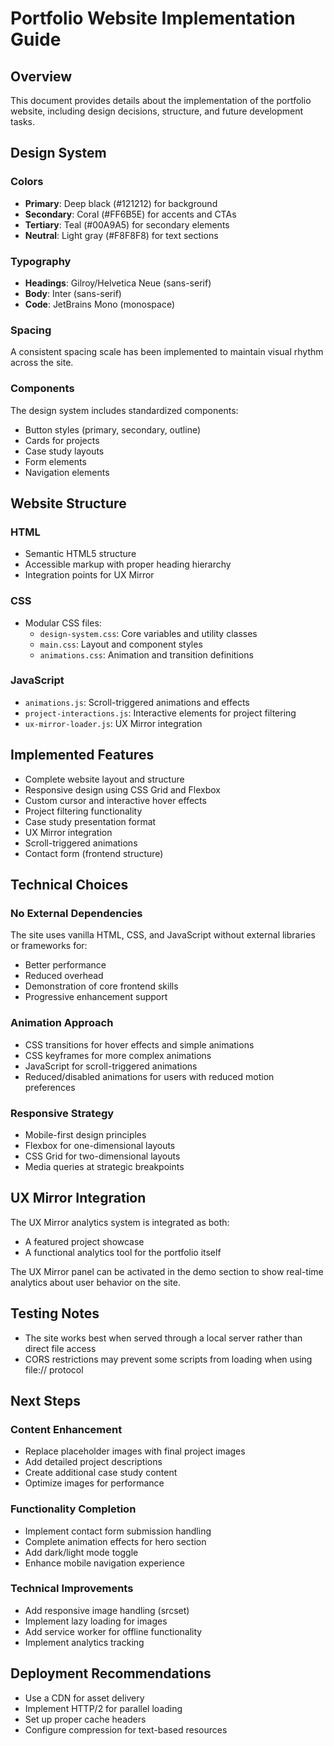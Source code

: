 # Portfolio Website Implementation Guide

## Overview
This document provides details about the implementation of the portfolio website, including design decisions, structure, and future development tasks.

## Design System

### Colors
- **Primary**: Deep black (#121212) for background
- **Secondary**: Coral (#FF6B5E) for accents and CTAs
- **Tertiary**: Teal (#00A9A5) for secondary elements
- **Neutral**: Light gray (#F8F8F8) for text sections

### Typography
- **Headings**: Gilroy/Helvetica Neue (sans-serif)
- **Body**: Inter (sans-serif)
- **Code**: JetBrains Mono (monospace)

### Spacing
A consistent spacing scale has been implemented to maintain visual rhythm across the site.

### Components
The design system includes standardized components:
- Button styles (primary, secondary, outline)
- Cards for projects
- Case study layouts
- Form elements
- Navigation elements

## Website Structure

### HTML
- Semantic HTML5 structure
- Accessible markup with proper heading hierarchy
- Integration points for UX Mirror

### CSS
- Modular CSS files:
  - `design-system.css`: Core variables and utility classes
  - `main.css`: Layout and component styles
  - `animations.css`: Animation and transition definitions

### JavaScript
- `animations.js`: Scroll-triggered animations and effects
- `project-interactions.js`: Interactive elements for project filtering
- `ux-mirror-loader.js`: UX Mirror integration

## Implemented Features
- Complete website layout and structure
- Responsive design using CSS Grid and Flexbox
- Custom cursor and interactive hover effects
- Project filtering functionality
- Case study presentation format
- UX Mirror integration
- Scroll-triggered animations
- Contact form (frontend structure)

## Technical Choices

### No External Dependencies
The site uses vanilla HTML, CSS, and JavaScript without external libraries or frameworks for:
- Better performance
- Reduced overhead
- Demonstration of core frontend skills
- Progressive enhancement support

### Animation Approach
- CSS transitions for hover effects and simple animations
- CSS keyframes for more complex animations
- JavaScript for scroll-triggered animations
- Reduced/disabled animations for users with reduced motion preferences

### Responsive Strategy
- Mobile-first design principles
- Flexbox for one-dimensional layouts
- CSS Grid for two-dimensional layouts
- Media queries at strategic breakpoints

## UX Mirror Integration
The UX Mirror analytics system is integrated as both:
- A featured project showcase
- A functional analytics tool for the portfolio itself

The UX Mirror panel can be activated in the demo section to show real-time analytics about user behavior on the site.

## Testing Notes
- The site works best when served through a local server rather than direct file access
- CORS restrictions may prevent some scripts from loading when using file:// protocol

## Next Steps

### Content Enhancement
- Replace placeholder images with final project images
- Add detailed project descriptions
- Create additional case study content
- Optimize images for performance

### Functionality Completion
- Implement contact form submission handling
- Complete animation effects for hero section
- Add dark/light mode toggle
- Enhance mobile navigation experience

### Technical Improvements
- Add responsive image handling (srcset)
- Implement lazy loading for images
- Add service worker for offline functionality
- Implement analytics tracking

## Deployment Recommendations
- Use a CDN for asset delivery
- Implement HTTP/2 for parallel loading
- Set up proper cache headers
- Configure compression for text-based resources
